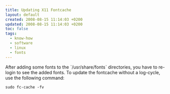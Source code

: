 ```yaml
---
title: Updating X11 Fontcache
layout: default
created: 2008-08-15 11:14:03 +0200
updated: 2008-08-15 11:14:03 +0200
toc: false
tags:
  - know-how
  - software
  - linux
  - fonts
---
```

After adding some fonts to the ˋ/usr/share/fontsˋ directories, you have to re-login to see the added fonts. To update
the fontcache without a log-cycle, use the following command:

    sudo fc-cache -fv
